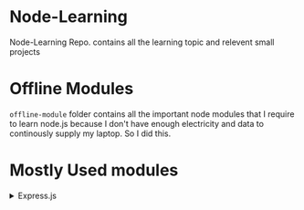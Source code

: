 # Node-Learning
Node-Learning Repo. contains all the learning topic and relevent small projects

# Offline Modules
`offline-module` folder contains all the important node modules that I require to learn node.js because I don't have enough electricity and data to continously supply my laptop. So I did this.

# Mostly Used modules
<details>
<summary>Express.js</summary>
[Multer](/express-framework/Learning-Express/Docs/Multer.md)

</details>
